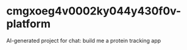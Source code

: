 # cmgxoeg4v0002ky044y430f0v-platform
AI-generated project for chat: build me a protein tracking app
